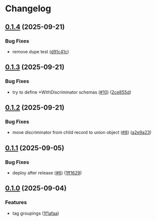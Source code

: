 # Changelog

## [0.1.4](https://github.com/bbasinsk/katalyst/compare/katalyst-v0.1.3...katalyst-v0.1.4) (2025-09-21)


### Bug Fixes

* remove dupe test ([d91c41c](https://github.com/bbasinsk/katalyst/commit/d91c41c898e54c5b4f9e71c8003690c011af9acd))

## [0.1.3](https://github.com/bbasinsk/katalyst/compare/katalyst-v0.1.2...katalyst-v0.1.3) (2025-09-21)


### Bug Fixes

* try to define *WithDiscriminator schemas ([#10](https://github.com/bbasinsk/katalyst/issues/10)) ([2ce855d](https://github.com/bbasinsk/katalyst/commit/2ce855de7c06a8f73d59d000bb280a96b3e1ef1b))

## [0.1.2](https://github.com/bbasinsk/katalyst/compare/katalyst-v0.1.1...katalyst-v0.1.2) (2025-09-21)


### Bug Fixes

* move discriminator from child record to union object ([#8](https://github.com/bbasinsk/katalyst/issues/8)) ([a2e9a23](https://github.com/bbasinsk/katalyst/commit/a2e9a23ee2242817f941562c4b753bdf3460eedf))

## [0.1.1](https://github.com/bbasinsk/katalyst/compare/katalyst-v0.1.0...katalyst-v0.1.1) (2025-09-05)


### Bug Fixes

* deploy after release ([#6](https://github.com/bbasinsk/katalyst/issues/6)) ([1ff1629](https://github.com/bbasinsk/katalyst/commit/1ff16299a6b14dc6fe47037049844cc6ed2852c0))

## [0.1.0](https://github.com/bbasinsk/katalyst/compare/katalyst-v0.0.77...katalyst-v0.1.0) (2025-09-04)


### Features

* tag groupings ([1f1afaa](https://github.com/bbasinsk/katalyst/commit/1f1afaa27f2ec81f0826081438ba25256a7d6753))
